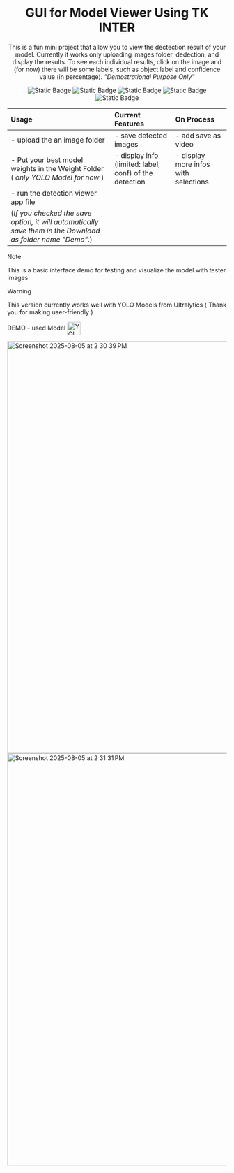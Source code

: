 <div align="center">
<h1>GUI for Model Viewer Using TK INTER</h1>
<p>
    This is a fun mini project that allow you to view the dectection result of your model. Currently it works only uploading images folder, dedection, and display the results.
To see each individual results, click on the image and (for now) there will be some labels, such as object label and confidence value (in percentage). <em>"Demostrational Purpose Only"</em>
</p>
  
<p>
  
![Static Badge](https://img.shields.io/badge/Python-V3.12-blue)
![Static Badge](https://img.shields.io/badge/tk_inter-lightblue)
![Static Badge](https://img.shields.io/badge/tkk_bootstrap-orange)
![Static Badge](https://img.shields.io/badge/PIL-pink)
![Static Badge](https://img.shields.io/badge/OpenCV-green)

</p>

</div>

| Usage                                                                                                      | Current Features                                         | On Process                             |
| :--------------------------------------------------------------------------------------------------------- | :------------------------------------------------------- | :------------------------------------- |
| - upload the an image folder                                                                               | - save detected images                                   | - add save as video                    |
| - Put your best model weights in the Weight Folder ( *only YOLO Model for now* )                           | - display info (limited: label, conf) of the detection   | - display more infos with selections   |
| - run the detection viewer app file                                                                        |                                                          |                                        |
| (*If you checked the save option, it will automatically save them in the Download as folder name "Demo"*.) |                                                          |                                        |

> [!Note]
> This is a basic interface demo for testing and visualize the model with tester images

> [!Warning]
> This version currently works well with YOLO Models from Ultralytics ( Thank you for making user-friendly )

DEMO - used Model <a href="#" title="YOLOV8n"><img alt="YOLOV8n" src="https://img.shields.io/badge/YOLO-V8n-purple" height="30" align="center"/></a>

<img width="1512" height="944" alt="Screenshot 2025-08-05 at 2 30 39 PM" src="https://github.com/user-attachments/assets/f15deb3f-554b-4203-9790-b8ddfb0aa1c9" />
<img width="1378" height="944" alt="Screenshot 2025-08-05 at 2 31 31 PM" src="https://github.com/user-attachments/assets/db9ea5a2-f77d-43e8-ad92-62d4a143b3b6" />
